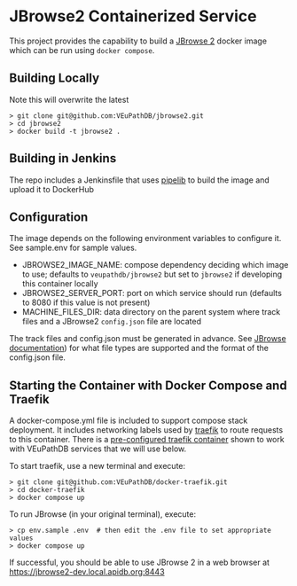 # JBrowse2 Containerized Service

This project provides the capability to build a [JBrowse 2](https://jbrowse.org/jb2) docker image which can be run using `docker compose`.

## Building Locally ##

Note this will overwrite the latest 

```
> git clone git@github.com:VEuPathDB/jbrowse2.git
> cd jbrowse2
> docker build -t jbrowse2 .
```

## Building in Jenkins ##

The repo includes a Jenkinsfile that uses [pipelib](https://github.com/VEuPathDB/pipelib) to build the image and upload it to DockerHub

## Configuration ##

The image depends on the following environment variables to configure it.  See sample.env for sample values.

- JBROWSE2_IMAGE_NAME: compose dependency deciding which image to use; defaults to `veupathdb/jbrowse2` but set to `jbrowse2` if developing this container locally
- JBROWSE2_SERVER_PORT: port on which service should run (defaults to 8080 if this value is not present)
- MACHINE_FILES_DIR: data directory on the parent system where track files and a JBrowse2 `config.json` file are located

The track files and config.json must be generated in advance.  See [JBrowse documentation](https://jbrowse.org/jb2/docs/)) for what file types are supported and the format of the config.json file.

## Starting the Container with Docker Compose and Traefik ##

A docker-compose.yml file is included to support compose stack deployment.  It includes networking labels used by [traefik](https://traefik.io) to route requests to this container.  There is a [pre-configured traefik container](https://github.com/VEuPathDB/docker-traefik) shown to work with VEuPathDB services that we will use below.

To start traefik, use a new terminal and execute:
```
> git clone git@github.com:VEuPathDB/docker-traefik.git
> cd docker-traefik
> docker compose up
```

To run JBrowse (in your original terminal), execute:
```
> cp env.sample .env  # then edit the .env file to set appropriate values
> docker compose up
```

If successful, you should be able to use JBrowse 2 in a web browser at https://jbrowse2-dev.local.apidb.org:8443
